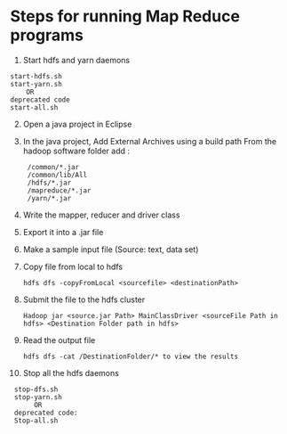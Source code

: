 # Steps for running Map Reduce programs


1. Start hdfs and yarn daemons

```
start-hdfs.sh
start-yarn.sh
    OR
deprecated code
start-all.sh
```

2. Open a java project in Eclipse

3. In the java project, Add External Archives using a build path
   From the hadoop software folder add :

   ```
	/common/*.jar 
	/common/lib/All
	/hdfs/*.jar
	/mapreduce/*.jar
	/yarn/*.jar
   ```

4. Write the mapper, reducer and driver class

5. Export it into a .jar file 

6. Make a sample input file (Source: text, data set)

7. Copy file from local to hdfs
   
   ```
   hdfs dfs -copyFromLocal <sourcefile> <destinationPath>
   ```

8. Submit the file to the hdfs cluster
   
   ```
   Hadoop jar <source.jar Path> MainClassDriver <sourceFile Path in hdfs> <Destination Folder path in hdfs>
   ```

9. Read the output file

   ```
   hdfs dfs -cat /DestinationFolder/* to view the results
   ```

10. Stop all the hdfs daemons
	
   ```
	stop-dfs.sh
	stop-yarn.sh
	     OR
	deprecated code:
	Stop-all.sh
   ```
